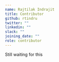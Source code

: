 ```yaml
---
name: Rajtilak Indrajit
title: Contributor
github: rtindru
twitter: ""
linkedin: ""
slack: ""
joining_date: ""
role: contributor
---
```


Still waiting for this
